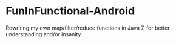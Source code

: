 # FunInFunctional-Android
Rewriting my own map/filter/reduce functions in Java 7, for better understanding and/or insanity. 
